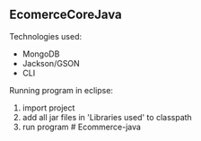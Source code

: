 ## EcomerceCoreJava

Technologies used:
  * MongoDB
  * Jackson/GSON
  * CLI
  
Running program in eclipse:
  1. import project
  2. add all jar files in 'Libraries used' to classpath
  3. run program
#   E c o m m e r c e - j a v a  
 